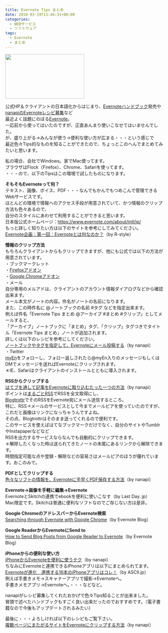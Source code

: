 ```yaml
---
title: Evernote Tips まとめ
date: 2010-03-19T13:44:31+00:00
categories:
  - WEBサービス
  - ソフトウェア
tags:
  - Evernote
  - まとめ
---
```

<img loading="lazy" class="aligncenter" title="Evernote" src="http://grab.by/3al6" alt="" width="252" height="142" />

公式HP＆クライアントの日本語化からはじまり、[Evernoteハンドブック][1]発売や[nanapiのEvernoteレシピ募集][2]など  
最近よく話題にのぼる[Evernote][3]。  
一応前から使ってはいたのですが、正直あんまり使いこなせてはいませんでした。  
が、盛り上がる→みんなが使う→便利な使い方が広まる・・・という感じで  
最近色々Tips的なものを知ることができたので、ちょっとこのへんでまとめてみたいと思います。

私の場合、会社でWindows。家でMac使ってます。  
ブラウザはFlock（Firefox）、Chrome、Safariを使ってます。  
・・・ので、以下のTipsはこの環境で試したものになります。

**そもそもEvernoteって何？**  
テキスト、画像、ボイス、PDF・・・なんでもかんでもつめこんで管理できるWebサービスです。  
ほとんどの環境で情報へのアクセス手段が用意されていて、かつ情報のクリップ方法も色々あるので、  
自分のスタイルにあわせて利用することができると思います。  
日本版公式ホームページ：https://www.evernote.com/about/intl/jp/  
もっと詳しく知りたい方は以下のサイトを参考にしてみてください。  
[Evernote企画：第一回：Evernoteとは何なのか？][4]（by R-style）

**情報のクリップ方法**  
もちろんクライアントからもクリップできますが、他にも公式では以下の方法が用意されています。  
・ブックマークレット  
・[Firefoxアドオン][5]  
・[Google Chromeアドオン][6]  
・メール  
自分専用のメルアドは、クライアントのアカウント情報ダイアログなどから確認出来ます。  
メール本文がノートの内容。件名がノートの名前になります。  
また、この時件名に @ノートブックの名前 #タグ などを指定出来ます。  
例えば件名「Evernote Tips まとめ @アーカイブ #まとめ #クリップ」としてメールすると、  
「アーカイブ」ノートブックに「まとめ」タグ、「クリップ」タグつきでタイトル「Evernote Tips まとめ」ノートが追加されます。  
詳しくは以下のレシピを参考にしてください。  
[ノートブックやタグを指定して、Evernoteにメール投稿する][7]（by nanapi）  
・Twitter  
[myEn][8]をフォローし、フォロー返しされたら@myEn入りのメッセージもしくは  
DMでメッセージを送ればEvernoteにクリップされます。  
＊IE、Safariはクライアントのインストールとともに導入されます。

**RSSからクリップする**  
[はてブを通して記事をEvernoteに取り込むたった一つの方法][9]（by nanapi）  
ポイントは[まるごとRSS][10]でRSSを全文取得にし、  
[Blogtrottr][11]でそのRSSをEvernote宛にメール送信するところ。  
特に、RSS→メールのサービスとして今までメールピアを使っていたのですが、これだと画像はリンクになっちゃうんですよね。  
その点、Blogtrottrはそのまま送ってくれるので便利です。  
このサービスを使えばはてなブックマークだけでなく、自分のサイトやTumblrやInstapaperなどなど  
RSSを出力するサービスならなんでも自動的にクリップできます。  
＊解除したくなった時は送られてきたノートの末尾にあるリンクから解除できます。  
時間指定可能な点や登録・解除などの容易さはメールピアのほうが優れています。おこのみで。

**PDFとしてクリップする**  
[色々なソフトの情報を、Evernoteに手早くPDF保存する方法][12]（by nanapi）

**Evernote→画像を手軽に編集→Evernote**  
EvernoteとSkitchの連携でebookを便利に使いこなす（by Last Day. jp）  
Mac限定です。Skitchは普通に便利なソフトなのでご存じない方は是非。

**Google ChromeのアドレスバーからEvernote検索**  
[Searching through Evernote with Google Chrome][13]（by Evernote Blog）

**Google ReaderからEvernoteにSend to**  
[How to Send Blog Posts from Google Reader to Evernote][14]（by Evernote Blog）

**iPhoneからの便利な使い方**  
[iPhoneからEvernoteを便利に使うテク][15]（by nanapi）  
ちなみにEvernoteと連携できるiPhoneアプリは以下にまとめられてます。  
[Evernoteが進化　連携する16本のiPhoneアプリはコレ！][16]（by ASCII.jp）  
例えば手書きメモ→スキャナーアプリで撮影→Evernoteへ。  
手書きメモアプリ→Evernoteへ。・・・などなど。

nanapiがレシピ募集してくれたおかげで色々Tips知ることが出来ました。  
冒頭で述べたハンドブックもすごく良い出来だったのでおすすめです。（電子書籍なので今後もアップデートされるみたい）

最後に・・・よろしければ以下のレシピもご覧下さい。  
[複数ページにまたがるサイトをEvernoteにクリップする方法][17]（by nanapi）

 [1]: http://evernotebook.com/
 [2]: http://blog.livedoor.jp/kensuu/archives/51020660.html
 [3]: https://www.evernote.com/about/intl/jp/
 [4]: http://rashita.net/blog/?p=2783
 [5]: https://addons.mozilla.org/en-US/firefox/addon/8381
 [6]: https://chrome.google.com/extensions/detail/pioclpoplcdbaefihamjohnefbikjilc
 [7]: http://r.nanapi.jp/1755/
 [8]: http://twitter.com/myen
 [9]: http://r.nanapi.jp/1716/
 [10]: http://mrss.dokoda.jp/
 [11]: http://blogtrottr.com/
 [12]: http://r.nanapi.jp/1768/
 [13]: http://blog.evernote.com/category/tips-and-uses/
 [14]: http://blog.evernote.com/2009/08/14/send-blog-posts-from-google-reader-to-evernote/
 [15]: http://r.nanapi.jp/1765/
 [16]: http://ascii.jp/elem/000/000/491/491544/
 [17]: http://r.nanapi.jp/1738/
